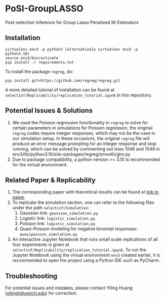 # PoSI-GroupLASSO
Post-selection Inference for Group Lasso Penalized M-Estimators

## Installation
    virtualenv env3 -p python3 (alternatively virtualenv env3 -p python3.10)
    source env3/bin/activate
    pip install -r requirements.txt
To install the package `regreg`, do:

    pip install git+https://github.com/regreg/regreg.git

A more detailed tutorial of installation can be found at `selectinf/Replicability/replication_tutorial.ipynb` 
in this repository.

## Potential Issues & Solutions
1. We used the Poisson regression functionality in `regreg` to solve for certain parameters
in simulations for Poisson regression, the original `regreg` codes require integer responses,
which may not be the case in our simulation setup. 
In these occasions, the original `regreg` file will produce an error message prompting for an
integer response and stop running, which can be solved by commenting out lines 1048 and 1049
in env3/lib/python3.10/site-packages/regreg/smooth/glm.py
2. Due to package compatibility, a python version >= 3.10 is recommended for the virtual environment.

## Related Paper \& Replicability
1. The corresponding paper with theoretical results can be found at [link to paper](https://arxiv.org/pdf/2306.13829.pdf).
2. To replicate the simulation section, one can refer to the following files under the path `selectinf/Simulation`:
   1. Gaussian link: `gaussian_simulation.py`
   2. Logistic link: `logistic_simulation.py`
   3. Poisson link: `logistic_simulation.py`
   4. Quasi-Poisson modeling for negative binomial responses: `quasipoisson_simulation.py`
3. An interactive Jupyter Notebook that runs small scale replications of all four experiments is given at
`selectinf/Replicability/replication_tutorial.ipynb`. 
To run the Jupyter Notebook using the virtual environment `env3` created earlier, 
it is recommended to open the project using a Python IDE such as PyCharm.

## Troubleshooting
For potential issues and mistakes, please contact Yiling Huang (yilingh@umich.edu) for correction.
